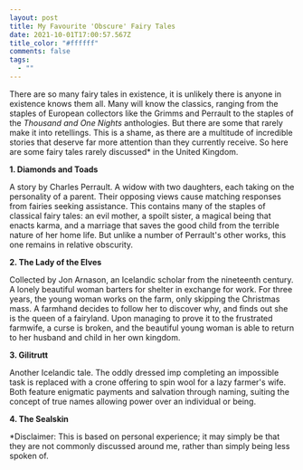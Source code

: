 ```yaml
---
layout: post
title: My Favourite 'Obscure' Fairy Tales
date: 2021-10-01T17:00:57.567Z
title_color: "#ffffff"
comments: false
tags:
  - ""
---
```

There are so many fairy tales in existence, it is unlikely there is anyone in existence knows them all. Many will know the classics, ranging from the staples of European collectors like the Grimms and Perrault to the staples of the *Thousand and One Nights* anthologies. But there are some that rarely make it into retellings. This is a shame, as there are a multitude of incredible stories that deserve far more attention than they currently receive. So here are some fairy tales rarely discussed* in the United Kingdom.

**1. Diamonds and Toads**

A story by Charles Perrault. A widow with two daughters, each taking on the personality of a parent. Their opposing views cause matching responses from fairies seeking assistance. This contains many of the staples of classical fairy tales: an evil mother, a spoilt sister, a magical being that enacts karma, and a marriage that saves the good child from the terrible nature of her home life. But unlike a number of Perrault's other works, this one remains in relative obscurity.

**2. The Lady of the Elves**

Collected by Jon Arnason, an Icelandic scholar from the nineteenth century. A lonely beautiful woman barters for shelter in exchange for work. For three years, the young woman works on the farm, only skipping the Christmas mass. A farmhand decides to follow her to discover why, and finds out she is the queen of a fairyland. Upon managing to prove it to the frustrated farmwife, a curse is broken, and the beautiful young woman is able to return to her husband and child in her own kingdom.

**3. Gilitrutt**

Another Icelandic tale. The oddly dressed imp completing an impossible task is replaced with a crone offering to spin wool for a lazy farmer's wife. Both feature enigmatic payments and salvation through naming, suiting the concept of true names allowing power over an individual or being.

**4. The Sealskin**





\*Disclaimer: This is based on personal experience; it may simply be that they are not commonly discussed around me, rather than simply being less spoken of.